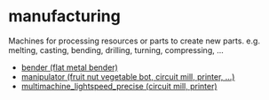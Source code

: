 # manufacturing
Machines for processing resources or parts to create new parts. e.g. melting, casting, bending, drilling, turning, compressing, ...

* <a href="https://github.com/hamag-honey-gem/bender">bender (flat metal bender)</a>
* <a href="https://github.com/faerietree/manipulator">manipulator (fruit nut vegetable bot, circuit mill, printer, ...)</a>
* <a href="https://github.com/faerietree/multimachine_lightspeed_precise">multimachine_lightspeed_precise (circuit mill, printer)</a>
